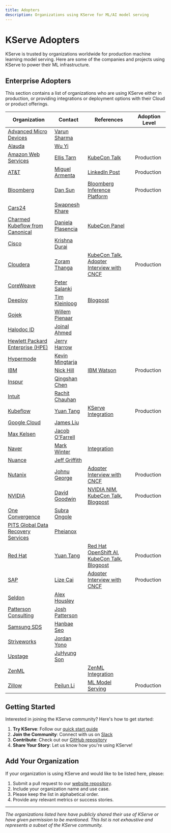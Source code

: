 ```yaml
---
title: Adopters
description: Organizations using KServe for ML/AI model serving
---
```


# KServe Adopters

KServe is trusted by organizations worldwide for production machine learning model serving. Here are some of the companies and projects using KServe to power their ML infrastructure.

## Enterprise Adopters

This section contains a list of organizations who are using KServe either in production, or providing integrations or deployment options with their Cloud or product offerings.

| Organization                                                            | Contact                                              | References                                                                                                                                                                                                                                                               | Adoption Level |
|-------------------------------------------------------------------------|------------------------------------------------------|--------------------------------------------------------------------------------------------------------------------------------------------------------------------------------------------------------------------------------------------------------------------------|----------------|
| [Advanced Micro Devices](https://www.amd.com)                           | [Varun Sharma](https://github.com/varunsh-xilinx)    |                                                                                                                                                                                                                                                                          |                |
| [Alauda](https://www.alauda.io)                                         | [Wu Yi](https://github.com/typhoonzero)              |                                                                                                                                                                                                                                                                          |                |
| [Amazon Web Services](https://aws.amazon.com/)                          | [Ellis Tarn](https://github.com/ellistarn)           | [KubeCon Talk](https://www.youtube.com/watch?v=saMkA4fIOH8)                                                                                                                                                                                                              | Production     |
| [AT&T](https://www.att.com/)                          | [Miguel Armenta](https://github.com/ma-armenta)           | [LinkedIn Post](https://www.linkedin.com/posts/maarmenta_llm-genai-scale-activity-7377903853196800000-zOFb?utm_source=share&utm_medium=member_desktop&rcm=ACoAABdcha4BOC-vRj7cwLTC8ouGR8jDKSGaZ9E)                                                                                                                                                                                                              | Production     |
| [Bloomberg](https://www.bloomberg.com/)                                 | [Dan Sun](https://github.com/yuzisun)                | [Bloomberg Inference Platform](https://www.bloomberg.com/company/stories/the-journey-to-build-bloombergs-ml-inference-platform-using-kserve-formerly-kfserving/)                                                                                                         | Production     |
| [Cars24](https://www.cars24.com/)                                       | [Swapnesh Khare](https://github.com/swapkh91)        |                                                                                                                                                                                                                                                                          |                |
| [Charmed Kubeflow from Canonical](https://charmed-kubeflow.io/)         | [Daniela Plasencia](https://github.com/dnplas)       | [KubeCon Panel](https://www.youtube.com/watch?v=S27wzRNsStU)                                                                                                                                                                                                             |                |
| [Cisco](https://www.cisco.com/)                                         | [Krishna Durai](https://github.com/krishnadurai)     |                                                                                                                                                                                                                                                                          |                |
| [Cloudera](https://www.cloudera.com/)                                   | [Zoram Thanga](https://github.com/zoramt)            | [KubeCon Talk](https://www.youtube.com/watch?v=VnTHlo56AI4), [Adopter Interview with CNCF](https://github.com/cncf/toc/blob/main/projects/kserve/kserve-adopter-interview-cloudera.md)                                                                                                                                                                                                              | Production     |
| [CoreWeave](https://coreweave.com/)                                     | [Peter Salanki](https://github.com/salanki)          |                                                                                                                                                                                                                                                                          |                |
| [Deeploy](https://deeploy.ml)                                           | [Tim Kleinloog](https://github.com/TimKleinloog)     | [Blogpost](https://deeploy.ml/deeploy-ramps-up-efforts-to-support-open-source-explainable-ai-in-kserve/)                                                                                                                                                                 |                |
| [Gojek](https://www.gojek.com/)                                         | [Willem Pienaar](https://github.com/woop)            |                                                                                                                                                                                                                                                                          |                |
| [Halodoc ID](https://halodoc.com/)                                      | [Joinal Ahmed](https://github.com/joinal-ahmed)      |                                                                                                                                                                                                                                                                          |                |
| [Hewlett Packard Enterprise (HPE)](https://www.hpe.com/)                | [Jerry Harrow](https://github.com/jerryharrow)       |                                                                                                                                                                                                                                                                          |                |
| [Hypermode](https://hypermode.com/)                                     | [Kevin Mingtarja](https://github.com/kevinmingtarja) |                                                                                                                                                                                                                                                                          |                |
| [IBM](https://www.ibm.com/)                                             | [Nick Hill](https://github.com/njhill)               | [IBM Watson](https://www.ibm.com/docs/en/watson-libraries?topic=containers-run-kubernetes-kserve-modelmesh-serving)                                                                                                                                                      | Production     |
| [Inspur](https://www.inspur.com/)                                       | [Qingshan Chen](https://github.com/iamlovingit)      |                                                                                                                                                                                                                                                                          |                |
| [Intuit](https://www.intuit.com/)                                       | [Rachit Chauhan](https://github.com/rachitchauhan43) |                                                                                                                                                                                                                                                                          |                |
| [Kubeflow](https://www.kubeflow.org/)                                   | [Yuan Tang](https://github.com/terrytangyuan)        | [KServe Integration](https://www.kubeflow.org/docs/external-add-ons/kserve/)                                                                                                                                                                                             | Production     |
| [Google Cloud](https://www.kubeflow.org/docs/distributions/gke/)        | [James Liu](https://github.com/zijianjoy)            |                                                                                                                                                                                                                                                                          |                |
| [Max Kelsen](https://www.maxkelsen.com/)                                | [Jacob O'Farrell](https://github.com/ofaz)           |                                                                                                                                                                                                                                                                          |                |
| [Naver](https://www.navercorp.com/en)                                   | [Mark Winter](https://github.com/markwinter)         | [Integration](https://sourceforge.net/software/ml-model-deployment/integrates-with-naver/)                                                                                                                                                                               |                |
| [Nuance](https://www.nuance.com/)                                       | [Jeff Griffith](https://github.com/jeffgriffith)     |                                                                                                                                                                                                                                                                          |                |
| [Nutanix](https://www.nutanix.com/)                                     | [Johnu George](https://github.com/johnugeorge)       | [Adopter Interview with CNCF](https://github.com/cncf/toc/blob/main/projects/kserve/kserve-adopter-interview-nutanix.md)                                                                                                                                                                                                                                                                         | Production     |
| [NVIDIA](https://www.nvidia.com/en-us/)                                 | [David Goodwin](https://github.com/deadeyegoodwin)   | [NVIDIA NIM](https://blogs.nvidia.com/blog/kserve-nim-inference/), [KubeCon Talk](https://www.youtube.com/watch?v=-xEpzaIvor4), [Blogpost](https://developers.redhat.com/articles/2024/03/15/empower-conversational-ai-scale-kserve)                                     | Production     |
| [One Convergence](https://dkube.io/)                                    | [Subra Ongole](https://github.com/songole)           |                                                                                                                                                                                                                                                                          |                |
| [PITS Global Data Recovery Services](https://www.pitsdatarecovery.net/) | [Pheianox](https://github.com/pheianox)              |                                                                                                                                                                                                                                                                          |                |
| [Red Hat](https://www.redhat.com/)                                      | [Yuan Tang](https://github.com/terrytangyuan)        | [Red Hat OpenShift AI](https://www.redhat.com/en/technologies/cloud-computing/openshift/openshift-ai), [KubeCon Talk](https://www.youtube.com/watch?v=-xEpzaIvor4), [Blogpost](https://developers.redhat.com/articles/2024/03/15/empower-conversational-ai-scale-kserve) | Production     |
| [SAP](https://www.sap.com)                                        | [Lize Cai](https://github.com/lizzzcai)          | [Adopter Interview with CNCF](https://github.com/cncf/toc/blob/main/projects/kserve/kserve-adopter-interview-sap.md)                                                                                                                                                                                                                                                                         |  Production              |
| [Seldon](https://www.seldon.io/)                                        | [Alex Housley](https://github.com/ahousley)          |                                                                                                                                                                                                                                                                          |                |
| [Patterson Consulting](http://www.pattersonconsultingtn.com/)           | [Josh Patterson](https://github.com/jpatanooga)      |                                                                                                                                                                                                                                                                          |                |
| [Samsung SDS](https://www.samsungsds.com/)                              | [Hanbae Seo](https://github.com/jazzsir)             |                                                                                                                                                                                                                                                                          |                |
| [Striveworks](https://striveworks.us/)                                  | [Jordan Yono](https://github.com/jyono)              |                                                                                                                                                                                                                                                                          |                |
| [Upstage](https://www.upstage.ai/)                                      | [JuHyung Son](https://github.com/JuHyung-Son)        |                                                                                                                                                                                                                                                                          |                |
| [ZenML](https://www.zenml.io/)                                          |                                                      | [ZenML Integration](https://www.zenml.io/blog/deploy-your-ml-models-with-kserve-and-zenml)                                                                                                                                                                               |                |
| [Zillow](https://www.zillow.com/)                                       | [Peilun Li](https://github.com/Peilun-Li)            | [ML Model Serving](https://www.zillow.com/tech/serving-machine-learning-models-efficiently-at-scale-at-zillow/)                                                                                                                                                          | Production     |

## Getting Started

Interested in joining the KServe community? Here's how to get started:

1. **Try KServe**: Follow our [quick start guide](../getting-started/quickstart-guide.md)
2. **Join the Community**: Connect with us on [Slack](https://cloud-native.slack.com/archives/C06AH2C3K8B)
3. **Contribute**: Check out our [GitHub repository](https://github.com/kserve/kserve)
4. **Share Your Story**: Let us know how you're using KServe!

## Add Your Organization

If your organization is using KServe and would like to be listed here, please:

1. Submit a pull request to our [website repository](https://github.com/kserve/website).
2. Include your organization name and use case.
3. Please keep the list in alphabetical order.
4. Provide any relevant metrics or success stories.
---

*The organizations listed here have publicly shared their use of KServe or have given permission to be mentioned. This list is not exhaustive and represents a subset of the KServe community.*
